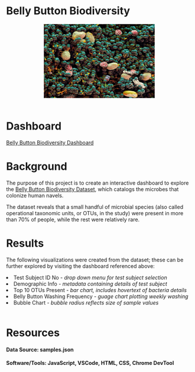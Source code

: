 # Belly Button Biodiversity
<center>
<img src = "images/BBBacteria.jpg" height="200" width="300">
</center>
<br>

# Dashboard
<a href="https://nicolebusta.github.io/BellyButtonBiodiversity/" target_="blank"> Belly Button Biodiversity Dashboard </a>

# Background
The purpose of this project is to create an interactive dashboard to explore the <a href="http://robdunnlab.com/projects/belly-button-biodiversity/" rel="nofollow" target_="blank">Belly Button Biodiversity Dataset</a>, which catalogs the microbes that colonize human navels.

The dataset reveals that a small handful of microbial species (also called operational taxonomic units, or OTUs, in the study) were present in more than 70% of people, while the rest were relatively rare.

# Results
The following visualizations were created from the dataset; these can be further explored by visiting the dashboard referenced above:
<li> Test Subject ID No - <i>drop down menu for test subject selection </i></li>
<li> Demographic Info - <i>metadata containing details of test subject </i></li>
<li> Top 10 OTUs Present - <i>bar chart, includes hovertext of bacteria details </i></li>
<li> Belly Button Washing Frequency - <i>guage chart plotting weekly washing </i></li>
<li> Bubble Chart - <i>bubble radius reflects size of sample values </i></li>
<br>

# Resources
#### <b>Data Source:</b> samples.json
#### <b>Software/Tools:</b> JavaScript, VSCode, HTML, CSS, Chrome DevTool
